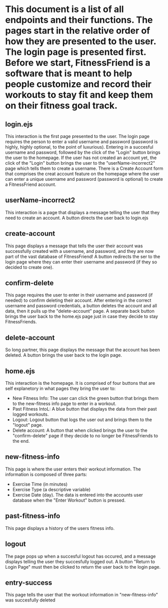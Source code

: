 # This document is a list of all endpoints and their functions. The pages start in the relative order of how they are presented to the user. The login page is presented first. Before we start, FitnessFriend is a software that is meant to help people customize and record their workouts to stay fit and keep them on their fitness goal track.


## login.ejs
This interaction is the first page presented to the user. The login page requires the person to enter a valid username and password (password is highly, highly optional, to the point of luxurious). Entering in a succesful username and password, followed by the click of the "Login" button brings the user to the homepage.
If the user has not created an account yet, the click of the "Login" button brings the user to the "userName-incorrect2" page which tells them to create a username.
There is a Create Account form that comprises the creat account feature on the homepage where the user can enter a unique username and password (password is optional) to create a FitnessFriend account.

## userName-incorrect2

This interaction is a page that displays a message telling the user that they need to create an account. A button directs the user back to login.ejs

## create-account
This page displays a message that tells the user their account was successfully created with a username, and password, and they are now part of the vast database of FitnessFriend! A button redirects the ser to the login page where they can enter their username and password (if they so decided to create one).

## confirm-delete
This page requires the user to enter in their username and password (if needed) to confirm deleting their account. After entering in the correct username and password credentials, a button deletes the account and all data, then it pulls up the "delete-account" page. A separate back button brings the user back to the home.ejs page just in case they decide to stay FitnessFriends. 

## delete-account
So long partner, this page displays the message that the account has been deleted. A button brings the user back to the login page.

## home.ejs
This interaction is the homepage. It is comprised of four buttons that are self explanetory in what pages they bring the user to:
- New Fitness Info: The user can click the green button that brings them to the new-fitness info page to enter in a workout. 
- Past Fitness IntoL: A blue button that displays the data from their past logged workouts.
- Logout: Logout button that logs the user out and brings them to the "logout" page.
- Delete account: A button that when clicked brings the user to the "confirm-delete" page if they decide to no longer be FitnessFriends to the end.

## new-fitness-info
This page is where the user enters their workout information. The information is composed of three parts: 
- Exercise Time (in minutes)
- Exercise Type (a descriptive variable)
- Exercise Date (day). The data is entered into the accounts user database when the "Enter Workout" button is pressed.


## past-fitness-info
This page displays a history of the users fitness info.

## logout
The page pops up when a succesful logout has occured, and a message displays telling the user they succesfully logged out. A button "Return to Login Page" must then be clicked to return the user back to the login page.

## entry-success

This page tells the user that the workout information in "new-fitness-info" was succesfully deleted
